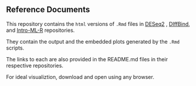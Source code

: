 ## Reference Documents

This repository contains the `html` versions of `.Rmd` files in [DESeq2](https://github.com/nshanian/DESeq2) , [DIffBind](https://github.com/nshanian/DiffBind), and [Intro-ML-R](https://github.com/nshanian/Intro-ML-R) repositories. 

They contain the output and the embedded plots generated by the `.Rmd` scripts.

The links to each are also provided in the README.md files in their respective repositories. 

For ideal visualiztion, download and open using any browser.
